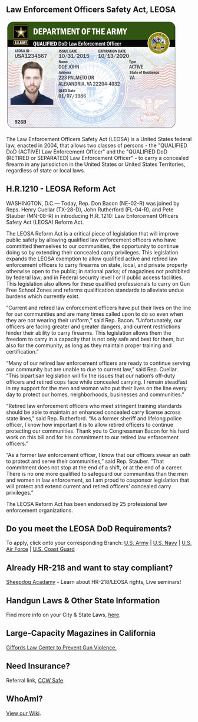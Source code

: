 ## Law Enforcement Officers Safety Act, LEOSA
<link rel="shortcut icon" type="image/x-icon" href="favicon.ico" />

<img src="army.png">
<!-- <img src="army.png"> -->

The Law Enforcement Officers Safety Act (LEOSA) is a United States federal law, enacted in 2004, that allows two classes of persons - the "QUALIFIED DoD (ACTIVE) Law Enforcement Officer" and the "QUALIFIED DoD (RETIRED or SEPARATED) Law Enforcement Officer" - to carry a concealed firearm in any jurisdiction in the United States or United States Territories, regardless of state or local laws.

## H.R.1210 - LEOSA Reform Act

WASHINGTON, D.C.— Today, Rep. Don Bacon (NE-02-R) was joined by Reps. Henry Cuellar (TX-28-D), John Rutherford (FL-04-R), and Pete Stauber (MN-08-R) in introducing H.R. 1210: Law Enforcement Officers Safety Act (LEOSA) Reform Act. 

The LEOSA Reform Act is a critical piece of legislation that will improve public safety by allowing qualified law enforcement officers who have committed themselves to our communities, the opportunity to continue doing so by extending their concealed carry privileges. This legislation expands the LEOSA exemption to allow qualified active and retired law enforcement officers to carry firearms on state, local, and private property otherwise open to the public; in national parks; of magazines not prohibited by federal law; and in Federal security level I or II public access facilities. This legislation also allows for these qualified professionals to carry on Gun Free School Zones and reforms qualification standards to alleviate undue burdens which currently exist. 

“Current and retired law enforcement officers have put their lives on the line for our communities and are many times called upon to do so even when they are not wearing their uniform,” said Rep. Bacon. “Unfortunately, our officers are facing greater and greater dangers, and current restrictions hinder their ability to carry firearms. This legislation allows them the freedom to carry in a capacity that is not only safe and best for them, but also for the community, as long as they maintain proper training and certification.” 

“Many of our retired law enforcement officers are ready to continue serving our community but are unable to due to current law,” said Rep. Cuellar. “This bipartisan legislation will fix the issues that our nation’s off-duty officers and retired cops face while concealed carrying. I remain steadfast in my support for the men and woman who put their lives on the line every day to protect our homes, neighborhoods, businesses and communities.”

“Retired law enforcement officers who meet stringent training standards should be able to maintain an enhanced concealed carry license across state lines,” said Rep. Rutherford. “As a former sheriff and lifelong police officer, I know how important it is to allow retired officers to continue protecting our communities. Thank you to Congressman Bacon for his hard work on this bill and for his commitment to our retired law enforcement officers.”

“As a former law enforcement officer, I know that our officers swear an oath to protect and serve their communities,” said Rep. Stauber. “That commitment does not stop at the end of a shift, or at the end of a career. There is no one more qualified to safeguard our communities than the men and women in law enforcement, so I am proud to cosponsor legislation that will protect and extend current and retired officers’ concealed carry privileges.”

The LEOSA Reform Act has been endorsed by 25 professional law enforcement organizations. <br>

<!-- <a href="https://www.govtrack.us/congress/bills/116/hr1156" target="_blank">Note: LEOSA Reform Act is pending Legislation</a> -->

## Do you meet the LEOSA DoD Requirements?
To apply, click onto your corresponding Branch: <a href="https://leosaarmy.com/" target="_blank">U.S. Army</a> | <a href="https://leosanavy.com/" target="_blank">U.S. Navy</a> | <a href="https://leosaairforce.com/" target="_blank">U.S. Air Force</a> | <a href="https://leosacoastguard.com/" target="_blank">U.S. Coast Guard</a>

## Already HR-218 and want to stay compliant?

<a href="https://www.sheepdogacademy.com/" target="_blank">Sheepdog Acadamy</a> - Learn about HR-218/LEOSA rights, Live seminars!

## Handgun Laws & Other State Information

Find more info on your City & State Laws, <a href="http://www.handgunlaw.us/" target="_blank">here</a>.

## Large-Capacity Magazines in California

<a href="https://giffords.org/lawcenter/state-laws/large-capacity-magazines-in-california/#footnote_6_16045/" target="_blank">Giffords Law Center to Prevent Gun Violence.</a>

## Need Insurance?
Referral link, <a href="https://ccwsafe.com/ref/C47612099" target="_blank">CCW Safe</a>.

## WhoAmI?
<a href="https://github.com/masoncloud/Mason.MP/wiki/" target="_blank">View our Wiki</a>.

<!-- <img src="example_image_here.jpg"> -->
